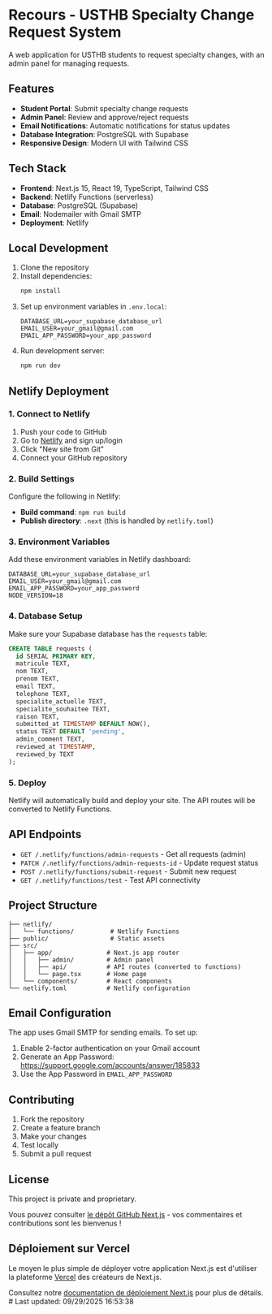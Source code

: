 # Recours - USTHB Specialty Change Request System

A web application for USTHB students to request specialty changes, with an admin panel for managing requests.

## Features

- **Student Portal**: Submit specialty change requests
- **Admin Panel**: Review and approve/reject requests
- **Email Notifications**: Automatic notifications for status updates
- **Database Integration**: PostgreSQL with Supabase
- **Responsive Design**: Modern UI with Tailwind CSS

## Tech Stack

- **Frontend**: Next.js 15, React 19, TypeScript, Tailwind CSS
- **Backend**: Netlify Functions (serverless)
- **Database**: PostgreSQL (Supabase)
- **Email**: Nodemailer with Gmail SMTP
- **Deployment**: Netlify

## Local Development

1. Clone the repository
2. Install dependencies:
   ```bash
   npm install
   ```
3. Set up environment variables in `.env.local`:
   ```
   DATABASE_URL=your_supabase_database_url
   EMAIL_USER=your_gmail@gmail.com
   EMAIL_APP_PASSWORD=your_app_password
   ```
4. Run development server:
   ```bash
   npm run dev
   ```

## Netlify Deployment

### 1. Connect to Netlify

1. Push your code to GitHub
2. Go to [Netlify](https://netlify.com) and sign up/login
3. Click "New site from Git"
4. Connect your GitHub repository

### 2. Build Settings

Configure the following in Netlify:

- **Build command**: `npm run build`
- **Publish directory**: `.next` (this is handled by `netlify.toml`)

### 3. Environment Variables

Add these environment variables in Netlify dashboard:

```
DATABASE_URL=your_supabase_database_url
EMAIL_USER=your_gmail@gmail.com
EMAIL_APP_PASSWORD=your_app_password
NODE_VERSION=18
```

### 4. Database Setup

Make sure your Supabase database has the `requests` table:

```sql
CREATE TABLE requests (
  id SERIAL PRIMARY KEY,
  matricule TEXT,
  nom TEXT,
  prenom TEXT,
  email TEXT,
  telephone TEXT,
  specialite_actuelle TEXT,
  specialite_souhaitee TEXT,
  raison TEXT,
  submitted_at TIMESTAMP DEFAULT NOW(),
  status TEXT DEFAULT 'pending',
  admin_comment TEXT,
  reviewed_at TIMESTAMP,
  reviewed_by TEXT
);
```

### 5. Deploy

Netlify will automatically build and deploy your site. The API routes will be converted to Netlify Functions.

## API Endpoints

- `GET /.netlify/functions/admin-requests` - Get all requests (admin)
- `PATCH /.netlify/functions/admin-requests-id` - Update request status
- `POST /.netlify/functions/submit-request` - Submit new request
- `GET /.netlify/functions/test` - Test API connectivity

## Project Structure

```
├── netlify/
│   └── functions/          # Netlify Functions
├── public/                 # Static assets
├── src/
│   ├── app/               # Next.js app router
│   │   ├── admin/         # Admin panel
│   │   ├── api/           # API routes (converted to functions)
│   │   └── page.tsx       # Home page
│   └── components/        # React components
└── netlify.toml           # Netlify configuration
```

## Email Configuration

The app uses Gmail SMTP for sending emails. To set up:

1. Enable 2-factor authentication on your Gmail account
2. Generate an App Password: https://support.google.com/accounts/answer/185833
3. Use the App Password in `EMAIL_APP_PASSWORD`

## Contributing

1. Fork the repository
2. Create a feature branch
3. Make your changes
4. Test locally
5. Submit a pull request

## License

This project is private and proprietary.

Vous pouvez consulter [le dépôt GitHub Next.js](https://github.com/vercel/next.js) - vos commentaires et contributions sont les bienvenus !

## Déploiement sur Vercel

Le moyen le plus simple de déployer votre application Next.js est d'utiliser la plateforme [Vercel](https://vercel.com/new?utm_medium=default-template&filter=next.js&utm_source=create-next-app&utm_campaign=create-next-app-readme) des créateurs de Next.js.

Consultez notre [documentation de déploiement Next.js](https://nextjs.org/docs/app/building-your-application/deploying) pour plus de détails.
#   L a s t   u p d a t e d :   0 9 / 2 9 / 2 0 2 5   1 6 : 5 3 : 3 8  
 